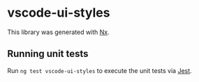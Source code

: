 # vscode-ui-styles

This library was generated with [Nx](https://nx.dev).

## Running unit tests

Run `ng test vscode-ui-styles` to execute the unit tests via [Jest](https://jestjs.io).
